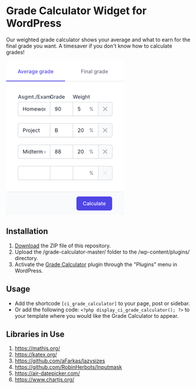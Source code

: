 # Grade Calculator Widget for WordPress

Our weighted grade calculator shows your average and what to earn for the final grade you want. A timesaver if you don't know how to calculate grades!

![Grade Calculator Input Form](/assets/images/screenshot-1.png "Grade Calculator Input Form")

## Installation

1. [Download](https://github.com/pub-calculator-io/grade-calculator/archive/refs/heads/master.zip) the ZIP file of this repository.
2. Upload the /grade-calculator-master/ folder to the /wp-content/plugins/ directory.
3. Activate the [Grade Calculator](https://www.calculator.io/grade-calculator/ "Grade Calculator Homepage") plugin through the "Plugins" menu in WordPress.

## Usage
* Add the shortcode `[ci_grade_calculator]` to your page, post or sidebar.
* Or add the following code: `<?php display_ci_grade_calculator(); ?>` to your template where you would like the Grade Calculator to appear.

## Libraries in Use
1. https://mathjs.org/
2. https://katex.org/
3. https://github.com/aFarkas/lazysizes
4. https://github.com/RobinHerbots/Inputmask
5. https://air-datepicker.com/
6. https://www.chartjs.org/
